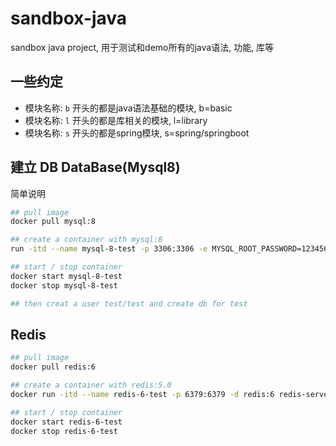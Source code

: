 # sandbox-java
sandbox java project, 用于测试和demo所有的java语法, 功能, 库等

## 一些约定

* 模块名称: `b` 开头的都是java语法基础的模块, b=basic
* 模块名称: `l` 开头的都是库相关的模块, l=library
* 模块名称: `s` 开头的都是spring模块, s=spring/springboot

## 建立 DB DataBase(Mysql8)

简单说明

```bash
## pull image
docker pull mysql:8

## create a container with mysql:8
run -itd --name mysql-8-test -p 3306:3306 -e MYSQL_ROOT_PASSWORD=123456 mysql:8

## start / stop container
docker start mysql-8-test
docker stop mysql-8-test

## then creat a user test/test and create db for test
```

## Redis

```bash
## pull image
docker pull redis:6

## create a container with redis:5.0
docker run -itd --name redis-6-test -p 6379:6379 -d redis:6 redis-server --save 60 1 --loglevel warning

## start / stop container
docker start redis-6-test
docker stop redis-6-test
```